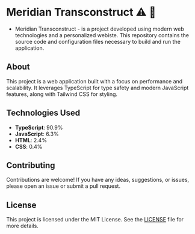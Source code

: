 # Meridian Transconstruct :warning: :construction:
 
- Meridian Transconstruct - is a project developed using modern web technologies and a personalized webiste. This repository contains the source code and configuration files necessary to build and run the application.

## About

This project is a web application built with a focus on performance and scalability. It leverages TypeScript for type safety and modern JavaScript features, along with Tailwind CSS for styling.

## Technologies Used

- **TypeScript**: 90.9%
- **JavaScript**: 6.3%
- **HTML**: 2.4%
- **CSS**: 0.4%

## Contributing

Contributions are welcome! If you have any ideas, suggestions, or issues, please open an issue or submit a pull request.

## License

This project is licensed under the MIT License. See the [LICENSE](LICENSE) file for more details.
